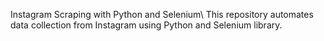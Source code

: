 Instagram Scraping with Python and Selenium\ 
This repository automates data collection from Instagram using Python and Selenium library.
